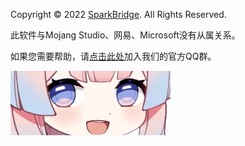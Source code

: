 Copyright © 2022 [SparkBridge](https://github.com/sparkbridge). All Rights Reserved.

此软件与Mojang Studio、网易、Microsoft没有从属关系。

如果您需要帮助，请[点击此处](https://jq.qq.com/?_wv=1027&k=ky6kZSwS)加入我们的官方QQ群。

![](/static/boot.gif)